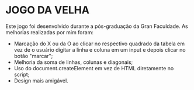 # JOGO DA VELHA

Este jogo foi desenvolvido durante a pós-graduação da Gran Faculdade. As melhorias realizadas por mim foram:

- Marcação do X ou da O ao clicar no respectivo quadrado da tabela em vez de o usuário digitar a linha e coluna em um input e depois clicar no botão "marcar";
- Melhoria da soma de linhas, colunas e diagonais;
- Uso do document.createElement em vez de HTML diretamente no script;
- Design mais amigável.
